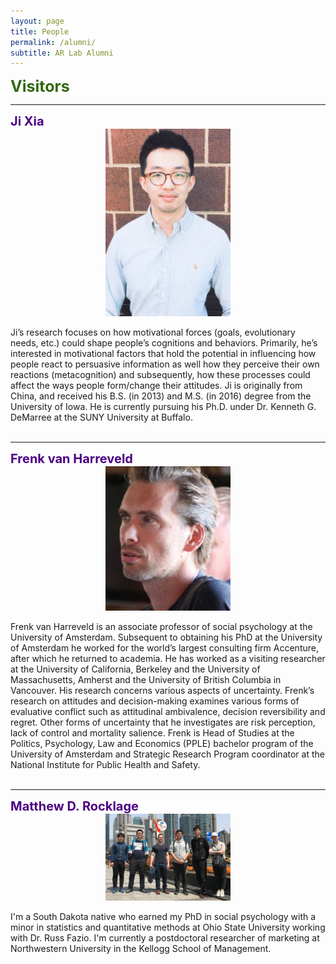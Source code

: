 ```yaml
---
layout: page
title: People
permalink: /alumni/
subtitle: AR Lab Alumni
---
```

<b><span style="font-size: 25px !important; color: 	#326A11;">Visitors</span></b>
<hr>
<b><span style="font-size: 20px !important; color: #4B0082;">Ji Xia</span></b><br>
<div align="center"><img src="images/JiXia_Large.jpg" width="200" align="center" /></div><br>
Ji’s research focuses on how motivational forces (goals, evolutionary needs, etc.) could shape people’s cognitions and behaviors. Primarily, he’s interested in motivational factors that hold the potential in influencing how people react to persuasive information as well how they perceive their own reactions (metacognition) and subsequently, how these processes could affect the ways people form/change their attitudes. Ji is originally from China, and received his B.S. (in 2013) and M.S. (in 2016) degree from the University of Iowa.  He is currently pursuing his Ph.D. under Dr. Kenneth G. DeMarree at the SUNY University at Buffalo.
<br><br>

<hr>
<b><span style="font-size: 20px !important; color: #4B0082;">Frenk van Harreveld</span></b><br>
<div align="center"><img src="images/FrenkHarr.jpg" width="200" align="center" /></div><br>
Frenk van Harreveld is an associate professor of social psychology at the University of Amsterdam. Subsequent to obtaining his PhD at the University of Amsterdam he worked for the world’s largest consulting firm Accenture, after which he returned to academia. He has worked as a visiting researcher at the University of California, Berkeley and the University of Massachusetts, Amherst and the University of British Columbia in Vancouver. His research concerns various aspects of uncertainty. Frenk’s research on attitudes and decision-making examines various forms of evaluative conflict such as attitudinal ambivalence, decision reversibility and regret. Other forms of uncertainty that he investigates are risk perception, lack of control and mortality salience. Frenk is Head of Studies at the Politics, Psychology, Law and Economics (PPLE) bachelor program of the University of Amsterdam and Strategic Research Program coordinator at the National Institute for Public Health and Safety.
<br><br>

<hr>
<b><span style="font-size: 20px !important; color: #4B0082;">Matthew D. Rocklage</span></b><br>
<div align="center"><img src="images/MattRock.jpg" width="200" align="center" /></div><br>
I'm a South Dakota native who earned my PhD in social psychology with a minor in statistics and quantitative methods at Ohio State University working with Dr. Russ Fazio. I'm currently a postdoctoral researcher of marketing at Northwestern University in the Kellogg School of Management.
<br><br>




